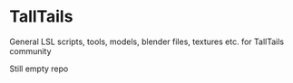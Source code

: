 # TallTails
General LSL scripts, tools, models, blender files, textures etc. for TallTails community

Still empty repo


